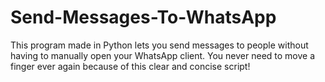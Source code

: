# Send-Messages-To-WhatsApp
This program made in Python lets you send messages to people without having to manually open your WhatsApp client. You never need to move a finger ever again because of this clear and concise script!
